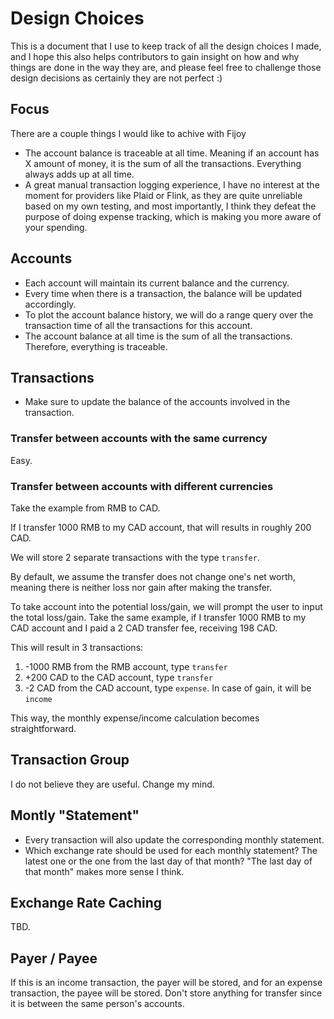 # Design Choices

This is a document that I use to keep track of all the design choices I made,
and I hope this also helps contributors to gain insight on how and why things
are done in the way they are, and please feel free to challenge those design
decisions as certainly they are not perfect :)

## Focus

There are a couple things I would like to achive with Fijoy

- The account balance is traceable at all time. Meaning if an account has X amount
  of money, it is the sum of all the transactions.
  Everything always adds up at all time.
- A great manual transaction logging experience, I have no interest at the
  moment for providers like Plaid or Flink, as they are quite unreliable
  based on my own testing, and most importantly, I think they defeat the
  purpose of doing expense tracking, which is making you more aware of your
  spending.

## Accounts

- Each account will maintain its current balance and the currency.
- Every time when there is a transaction, the balance will be updated accordingly.
- To plot the account balance history, we will do a range query over
  the transaction time of all the transactions for this account.
- The account balance at all time is the sum of all the transactions.
  Therefore, everything is traceable.

## Transactions

- Make sure to update the balance of the accounts involved in the transaction.

### Transfer between accounts with the same currency

Easy.

### Transfer between accounts with different currencies

Take the example from RMB to CAD.

If I transfer 1000 RMB to my CAD account, that will results in roughly 200 CAD.

We will store 2 separate transactions with the type `transfer`.

By default, we assume the transfer does not change one's net worth,
meaning there is neither loss nor gain after making the transfer.

To take account into the potential loss/gain, we will prompt the user to input
the total loss/gain. Take the same example, if I transfer 1000 RMB to my CAD
account and I paid a 2 CAD transfer fee, receiving 198 CAD.

This will result in 3 transactions:

1. -1000 RMB from the RMB account, type `transfer`
2. +200 CAD to the CAD account, type `transfer`
3. -2 CAD from the CAD account, type `expense`. In case of gain, it will be `income`

This way, the monthly expense/income calculation becomes straightforward.

## Transaction Group

I do not believe they are useful. Change my mind.

## Montly "Statement"

- Every transaction will also update the corresponding monthly statement.
- Which exchange rate should be used for each monthly statement? The latest one
  or the one from the last day of that month? "The last day of that month" makes
  more sense I think.

## Exchange Rate Caching

TBD.

## Payer / Payee

If this is an income transaction, the payer will be stored, and for an
expense transaction, the payee will be stored. Don't store anything for transfer
since it is between the same person's accounts.
